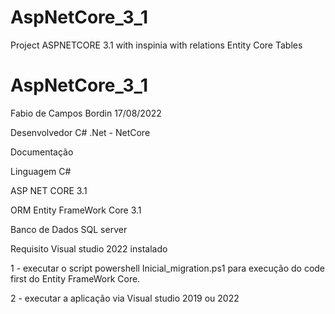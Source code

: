 # AspNetCore_3_1
Project ASPNETCORE 3.1 with inspinia with relations Entity Core Tables
# AspNetCore_3_1

Fabio de Campos Bordin 17/08/2022

Desenvolvedor C# .Net - NetCore

Documentação 

Linguagem C# 

ASP NET CORE 3.1

ORM Entity FrameWork Core 3.1

Banco de Dados SQL server

Requisito Visual studio 2022 instalado

1 - executar o script powershell Inicial_migration.ps1 para execução do code first do Entity FrameWork Core.

2 - executar a aplicação via Visual studio 2019 ou 2022
